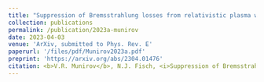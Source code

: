 ```yaml
---
title: "Suppression of Bremsstrahlung losses from relativistic plasma with energy cutoff"
collection: publications
permalink: /publication/2023a-munirov
date: 2023-04-03
venue: 'ArXiv, submitted to Phys. Rev. E'
paperurl: '/files/pdf/Munirov2023a.pdf'
preprint: 'https://arxiv.org/abs/2304.01476'
citation: <b>V.R. Munirov</b>, N.J. Fisch, <i>Suppression of Bremsstrahlung losses from relativistic plasma with energy cutoff</i>, arXiv:2304.01476, submitted to Phys. Rev. E (2023)
---
```

